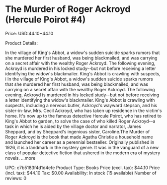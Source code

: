 # The Murder of Roger Ackroyd (Hercule Poirot #4)

Price: USD:$44.10-$44.10

Product Details:

In the village of King's Abbot, a widow's sudden suicide sparks rumors that she murdered her first husband, was being blackmailed, and was carrying on a secret affair with the wealthy Roger Ackroyd. The following evening, Ackroyd is murdered in his locked study--but not before receiving a letter identifying the widow's blackmailer. King's Abbot is crawling with suspects, i In the village of King's Abbot, a widow's sudden suicide sparks rumors that she murdered her first husband, was being blackmailed, and was carrying on a secret affair with the wealthy Roger Ackroyd. The following evening, Ackroyd is murdered in his locked study--but not before receiving a letter identifying the widow's blackmailer. King's Abbot is crawling with suspects, including a nervous butler, Ackroyd's wayward stepson, and his sister-in-law, Mrs. Cecil Ackroyd, who has taken up residence in the victim's home. It's now up to the famous detective Hercule Poirot, who has retired to King's Abbot to garden, to solve the case of who killed Roger Ackroyd--a task in which he is aided by the village doctor and narrator, James Sheppard, and by Sheppard's ingenious sister, Caroline.The Murder of Roger Ackroyd is the book that made Agatha Christie a household name and launched her career as a perennial bestseller. Originally published in 1926, it is a landmark in the mystery genre. It was in the vanguard of a new class of popular detective fiction that ushered in the modern era of mystery novels. ...more

UPC: c7b5183f4d1d4efe
Product Type: Books
Price (excl. tax): $44.10
Price (incl. tax): $44.10
Tax: $0.00
Availability: In stock (15 available)
Number of reviews: 0